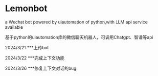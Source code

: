 # Lemonbot
a Wechat bot powered by uiautomation of python,with LLM api service available


基于python的uiautomation库的微信聊天机器人，可调用Chatgpt、智谱等api

2024/3/21
***上传bot

2024/3/22
***完成上下文功能

2024/3/26
***修复上下文对话的bug
